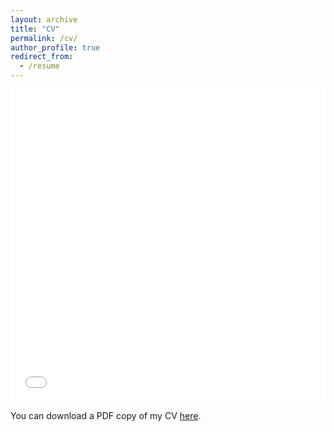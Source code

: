 ```yaml
---
layout: archive
title: "CV"
permalink: /cv/
author_profile: true
redirect_from:
  - /resume
---
```


<iframe src="/files/pdf/marriola_cv.pdf" width="100%" height="500" frameborder="no" border="0" marginwidth="0" marginheight="0"></iframe>

You can download a PDF copy of my CV [here](/asserts/pdf/Arriola_Marianne_CV.pdf).
